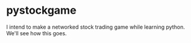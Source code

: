 pystockgame
===========

I intend to make a networked stock trading game while learning python.  We'll see how this goes.
